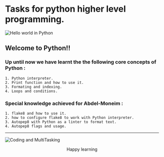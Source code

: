 # Tasks for python higher level programming.

  ![Hello world in Python](https://media2.giphy.com/media/h408T6Y5GfmXBKW62l/200w.gif?cid=82a1493bkx41gtxbgyfh1aakxd1y99k1y0d7hp19or778ec4&ep=v1_gifs_related&rid=200w.gif&ct=g)

  ## Welcome to Python!!

  ### Up until now we have learnt the the following core concepts of Python :

    1. Python interpreter.
    2. Print function and how to use it.
    3. Formating and indexing.
    4. Loops and conditions.

  ### Special knowledge achieved for Abdel-Moneim :
    1. flake8 and how to use it.
    2. how to configure flake8 to work with Python interpreter.
    3. Autopep8 with Python as a linter to format text.
    4. Autopep8 flags and usage.
-------

  ![Coding and MultiTasking](https://media4.giphy.com/media/qgQUggAC3Pfv687qPC/giphy.gif)

<div style ="text-align: center;">Happy learning</div>

